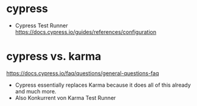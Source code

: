 

# cypress
- Cypress Test Runner
https://docs.cypress.io/guides/references/configuration

# cypress vs. karma
https://docs.cypress.io/faq/questions/general-questions-faq
- Cypress essentially replaces Karma because it does all of this already and much more.
- Also Konkurrent von Karma Test Runner
